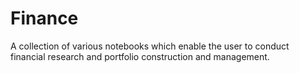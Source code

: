 # Finance
A collection of various notebooks which enable the user to conduct financial research and portfolio construction and management.
